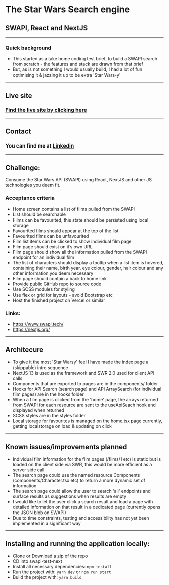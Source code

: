 # The Star Wars Search engine

## SWAPI, React and NextJS


---

### Quick background

- This started as a take home coding test brief, to build a SWAPI search from scratch - the features and stack are drawn from that brief
- But, as is not something I would usually build, I had a lot of fun optimising it & jazzing it up to be extra 'Star Wars-y'

---

## Live site

### [Find the live site by clicking here](https://swapi-test-brown.vercel.app/)

---
## Contact

### You can find me at [Linkedin](https://www.linkedin.com/in/danieltmcgee/)

---

## Challenge:

Consume the Star Wars API (SWAPI) using React, NextJS and other JS technologies you deem fit.

### Acceptance criteria

- Home screen contains a list of films pulled from the SWAPI
- List should be searchable
- Films can be favourited, this state should be persisted using local storage
- Favourited films should appear at the top of the list
- Favourited films can be unfavourited
- Film list items can be clicked to show individual film page
- Film page should exist on it’s own URL
- Film page should show all the information pulled from the SWAPI endpoint for an individual film
- The list of characters should display a tooltip when a list item is hovered, containing their name, birth year, eye colour, gender, hair colour and any other information you deem necessary
- Film page should contain a back to home link
- Provide public GitHub repo to source code
- Use SCSS modules for styling
- Use flex or grid for layouts - avoid Bootstrap etc
- Host the finished project on Vercel or similar

### Links:

- https://www.swapi.tech/
- https://nextjs.org/

---

## Architecure

- To give it the most 'Star Warsy' feel I have made the index page a (skippable) intro sequence
- NextJS 13 is used as the framework and SWR 2.0 used for client API calls
- Components that are exported to pages are in the components/ folder
- Hooks for API Search (search page) and API ArraySearch (for individual film pages) are in the hooks folder
- When a film page is clicked from the 'home' page, the arrays returned from SWAPI for each resource are sent to the useApiSeach hook and displayed when returned
- SCSS styles are in the styles folder
- Local storage for favourites is managed on the home.tsx page currently, getting localstorage on load & updating on click


---

## Known issues/improvements planned

- Individual film information for the film pages (/films/1 etc) is static but is loaded on the client side via SWR, this would be more efficient as a server side call
- The search page could use the named resource Components (components/Character.tsx etc) to return a more dynamic set of information
- The search page could allow the user to search 'all' endpoints and surface results as suggestions when results are empty
- I would like to let the user click a search result and load a page with detailed information on that result in a dedicated page (currently opens the JSON blob on SWAPI)
- Due to time constraints, testing and accessibility has not yet been implemented in a significant way



---

## Installing and running the application locally:

- Clone or Download a zip of the repo
- CD into swapi-test-next
- Install all necessary dependencies: ```npm install ```
- Run the project with: ```yarn dev``` or ```npm run start```
- Build the project with: ```yarn build```


